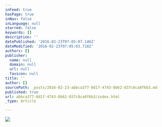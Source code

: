 ```yaml
---
inFeed: true
hasPage: true
inNav: false
inLanguage: null
starred: false
keywords: []
description: ''
datePublished: '2016-02-23T07:05:07.146Z'
dateModified: '2016-02-23T07:05:03.718Z'
authors: []
publisher:
  name: null
  domain: null
  url: null
  favicon: null
title: ''
author: []
sourcePath: _posts/2016-02-23-abbca377-8d1f-4743-8b62-837c8ca8f6b3.md
published: true
url: abbca377-8d1f-4743-8b62-837c8ca8f6b3/index.html
_type: Article

---
```

![](https://the-grid-user-content.s3-us-west-2.amazonaws.com/ed5d7f3e-193f-4fb9-8bca-fa4980b743b6.png)